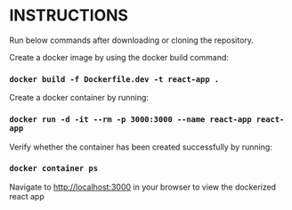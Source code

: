 # INSTRUCTIONS

Run below commands after downloading or cloning the repository.

Create a docker image by using the docker build command:
### `docker build -f Dockerfile.dev -t react-app .`

Create a docker container by running:
### `docker run -d -it --rm -p 3000:3000 --name react-app react-app`

Verify whether the container has been created successfully by running:
### `docker container ps`

Navigate to [http://localhost:3000](http://localhost:3000) in your browser to view the dockerized react app